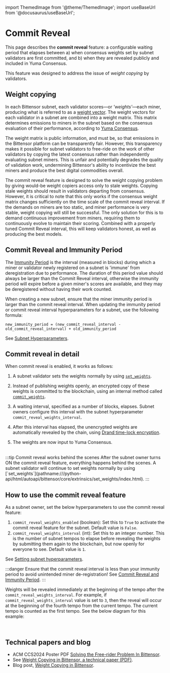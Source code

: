 
import ThemedImage from '@theme/ThemedImage';
import useBaseUrl from '@docusaurus/useBaseUrl';

# Commit Reveal

This page describes the **commit reveal** feature: a configurable waiting period that elapses between a) when consensus weights set by subnet validators are first committed, and b) when they are revealed publicly and included in Yuma Consensus.

This feature was designed to address the issue of *weight copying* by validators. 

## Weight copying

In each Bittensor subnet, each validator scores&mdash;or *'weights'*&mdash;each miner, producing what is referred to as a [weight vector](../glossary.md#weight-vector). The weight vectors for each validator in a subnet are combined into a weight matrix. This matrix determines emissions to miners in the subnet based on the consensus evaluation of their performance, according to [Yuma Consensus](../glossary.md#yuma-consensus).

The weight matrix is public information, and must be, so that emissions in the Bittensor platform can be transparently fair. However, this transparency makes it possible for subnet validators to free-ride on the work of other validators by copying the latest consensus rather than independently evaluating subnet miners. This is unfair and potentially degrades the quality of validation work, undermining Bittensor's ability to incentivize the best miners and produce the best digital commodities overall.

The commit reveal feature is designed to solve the weight copying problem by giving would-be weight copiers access only to stale weights. Copying stale weights should result in validators departing from consensus. However, it is critical to note that this only works if the consensus weight matrix changes sufficiently on the time scale of the commit reveal interval. If the demands on miners are too static, and miner performance is very stable, weight copying will still be successful. The only solution for this is to demand continuous improvement from miners, requiring them to continuously evolve to maintain their scoring. Combined with a properly tuned Commit Reveal interval, this will keep validators honest, as well as producing the best models.

## Commit Reveal and Immunity Period

The [Immunity Period](../glossary.md#immunity-period) is the interval (measured in blocks) during which a miner or validator newly registered on a subnet is 'immune' from deregistration due to performance. The duration of this period value should always be larger than the Commit Reveal interval, otherwise the immunity period will expire before a given miner's scores are available, and they may be deregistered without having their work counted.

When creating a new subnet, ensure that the miner immunity period is larger than the commit reveal interval. When updating the immunity period or commit reveal interval hyperparameters for a subnet, use the following formula:

```
new_immunity_period = (new_commit_reveal_interval - old_commit_reveal_interval) + old_immunity_period
```

See [Subnet Hyperparameters](./subnet-hyperparameters.md).

## Commit reveal in detail

When commit reveal is enabled, it works as follows:  

1. A subnet validator sets the weights normally by using [`set_weights`](pathname:///python-api/html/autoapi/bittensor/core/extrinsics/set_weights/index.html). 

2. Instead of publishing weights openly, an encrypted copy of these weights is committed to the blockchain, using an internal method called [`commit_weights`](pathname:///python-api/html/autoapi/bittensor/core/extrinsics/commit_weights/index.html).

3. A waiting interval, specified as a number of blocks, elapses. Subnet owners configure this interval with the subnet hyperparameter `commit_reveal_weights_interval`.

4. After this interval has elapsed, the unencrypted weights are automatically revealed by the chain, using [Drand time-lock encryption](https://drand.love/docs/timelock-encryption/).

5. The weights are now input to Yuma Consensus.

<br />
:::tip Commit reveal works behind the scenes
After the subnet owner turns ON the commit reveal feature, everything happens behind the scenes. A subnet validator will continue to set weights normally by using [`set_weights`](pathname:///python-api/html/autoapi/bittensor/core/extrinsics/set_weights/index.html).
:::

<center>
<ThemedImage
alt="'1-Commit Reveal'"
sources={{
    light: useBaseUrl('/img/docs/2-commit-reveal.svg'),
    dark: useBaseUrl('/img/docs/dark-2-commit-reveal.svg'),
}}
style={{width: 750}}
/>
</center>


## How to use the commit reveal feature

As a subnet owner, set the below hyperparameters to use the commit reveal feature:

1. `commit_reveal_weights_enabled` (boolean): Set this to `True` to activate the commit reveal feature for the subnet. Default value is `False`.
2. `commit_reveal_weights_interval` (int): Set this to an integer number. This is the number of subnet tempos to elapse before revealing the weights by submitting them again to the blockchain, but now openly for everyone to see. Default value is `1`.

See [Setting subnet hyperparameters](subnet-hyperparameters#setting-the-hyperparameters).

:::danger Ensure that the commit reveal interval is less than your immunity period to avoid unintended miner de-registration!
See [Commit Reveal and Immunity Period](#commit-reveal-and-immunity-period).
:::


Weights will be revealed immediately at the beginning of the tempo after the `commit_reveal_weights_interval`. For example, if `commit_reveal_weights_interval` value is set to `3`, then the reveal will occur at the beginning of the fourth tempo from the current tempo. The current tempo is counted as the first tempo. See the below diagram for this example: 

<center>
<ThemedImage
alt="'1-Commit Reveal'"
sources={{
    light: useBaseUrl('/img/docs/1-commit-reveal.svg'),
    dark: useBaseUrl('/img/docs/dark-1-commit-reveal.svg'),
}}
style={{width: 750}}
/>
</center>

<br />


## Technical papers and blog

- ACM CCS2024 Poster PDF [Solving the Free-rider Problem In Bittensor](pathname:///papers/ACM_CCS2024_Poster.pdf).
- See [Weight Copying in Bittensor, a technical paper (PDF)](pathname:///papers/BT_Weight_Copier-29May2024.pdf).
- Blog post, [Weight Copying in Bittensor](https://blog.bittensor.com/weight-copying-in-bittensor-422585ab8fa5).
